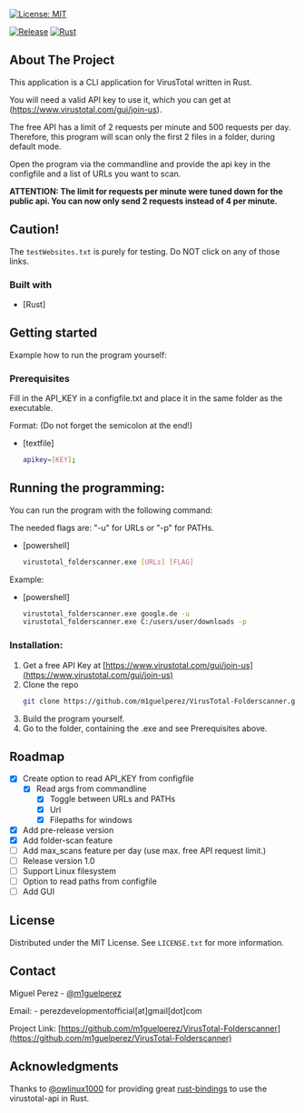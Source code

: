 [![License: MIT](https://img.shields.io/badge/License-MIT-yellow.svg)](https://opensource.org/licenses/MIT)
<!--[![Check and Lint](https://github.com/m1guelperez/virustotal-CLI/actions/workflows/check-and-lint.yaml/badge.svg)](https://github.com/m1guelperez/virustotal-CLI/actions/workflows/check-and-lint.yaml)-->
<!--[![Tests](https://github.com/m1guelperez/virustotal-CLI/actions/workflows/test.yaml/badge.svg)](https://github.com/m1guelperez/virustotal-CLI/actions/workflows/test.yaml)-->
[![Release](https://github.com/m1guelperez/virustotal-CLI/actions/workflows/release-packaging.yaml/badge.svg)](https://github.com/m1guelperez/virustotal-CLI/actions/workflows/release-packaging.yaml)
[![Rust](https://github.com/m1guelperez/virustotal-CLI/actions/workflows/rust.yml/badge.svg)](https://github.com/m1guelperez/virustotal-CLI/actions/workflows/rust.yml)

## About The Project
This application is a CLI application for VirusTotal written in Rust.

You will need a valid API key to use it, which you can get at (https://www.virustotal.com/gui/join-us).

The free API has a limit of 2 requests per minute and 500 requests per day.
Therefore, this program will scan only the first 2 files in a folder, during default mode. 

Open the program via the commandline and provide the api key in the configfile and a list of URLs you want to scan.


**ATTENTION:
The limit for requests per minute were tuned down for the public api. You can now only send 2 requests instead of 4 per minute.**


## Caution!
The `testWebsites.txt` is purely for testing. Do NOT click on any of those links.

### Built with
* [Rust]

## Getting started
Example how to run the program yourself:

### Prerequisites
Fill in the API_KEY in a configfile.txt and place it in the same folder as the 
executable.

Format: (Do not forget the semicolon at the end!)

* [textfile]
  ````sh 
  apikey=[KEY];

## Running the programming:
You can run the program with the following command:

The needed flags are: "-u" for URLs or "-p" for PATHs.

* [powershell]
    ````sh
    virustotal_folderscanner.exe [URLs] [FLAG]
  
Example:

* [powershell]
    ````sh
    virustotal_folderscanner.exe google.de -u
    virustotal_folderscanner.exe C:/users/user/downloads -p
  
### Installation:
1. Get a free API Key at [https://www.virustotal.com/gui/join-us](https://www.virustotal.com/gui/join-us)
2. Clone the repo 
    ````sh
   git clone https://github.com/m1guelperez/VirusTotal-Folderscanner.git
3. Build the program yourself.
4. Go to the folder, containing the .exe and see Prerequisites above.

## Roadmap
- [x] Create option to read API_KEY from configfile
  - [x] Read args from commandline
    - [x] Toggle between URLs and PATHs 
    - [x] Url
    - [x] Filepaths for windows
- [x] Add pre-release version
- [x] Add folder-scan feature
- [ ] Add max_scans feature per day (use max. free API request limit.)
- [ ] Release version 1.0
- [ ] Support Linux filesystem
- [ ] Option to read paths from configfile
- [ ] Add GUI

## License
Distributed under the MIT License. See `LICENSE.txt` for more information.

## Contact
Miguel Perez - [@m1guelperez](https://twitter.com/m1guelperez) 

Email: - perezdevelopmentofficial[at]gmail[dot]com

Project Link: [https://github.com/m1guelperez/VirusTotal-Folderscanner](https://github.com/m1guelperez/VirusTotal-Folderscanner)

## Acknowledgments
Thanks to [@owlinux1000](https://github.com/owlinux1000) for providing great [rust-bindings](https://github.com/owlinux1000/virustotal.rs) 
to use the virustotal-api in Rust.